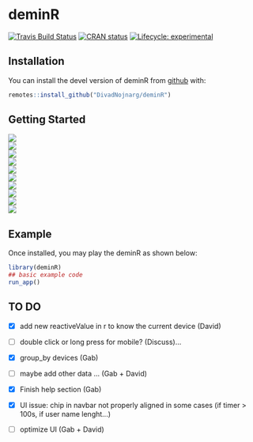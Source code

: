 
# deminR

[![Travis Build Status](https://travis-ci.org/DivadNojnarg/deminR.svg?branch=master)](https://travis-ci.org/DivadNojnarg/deminR)
[![CRAN status](https://www.r-pkg.org/badges/version/deminR)](https://CRAN.R-project.org/package=deminR)
[![Lifecycle: experimental](https://img.shields.io/badge/lifecycle-experimental-orange.svg)](https://www.tidyverse.org/lifecycle/#experimental)


## Installation

You can install the devel version of deminR from [github](https://github.com/DivadNojnarg/deminR) with:

``` r
remotes::install_github("DivadNojnarg/deminR")
```

## Getting Started

<div class="row">
<div class="card">
<a href="#" target="_blank"><img src="man/figures/readme_welcome_tab.png"></a>
</div>
<div class="card">
<a href="#" target="_blank"><img src="man/figures/readme_grid_tab.png"></a>
</div>
</div>


<div class="row">
<div class="card">
<a href="#" target="_blank"><img src="man/figures/readme_win.png"></a>
</div>
<div class="card">
<a href="#" target="_blank"><img src="man/figures/readme_fail.png"></a>
</div>
</div>


<div class="row">
<div class="card">
<a href="#" target="_blank"><img src="man/figures/readme_options.png"></a>
</div>
<div class="card">
<a href="#" target="_blank"><img src="man/figures/readme_options_fullparams.png"></a>
</div>
</div>


<div class="row">
<div class="card">
<a href="#" target="_blank"><img src="man/figures/readme_scores.png"></a>
</div>
<div class="card">
<a href="#" target="_blank"><img src="man/figures/readme_chat.png"></a>
</div>
</div>


<div class="row">
<div class="card">
<a href="#" target="_blank"><img src="man/figures/readme_lightTheme_1.png"></a>
</div>
<div class="card">
<a href="#" target="_blank"><img src="man/figures/readme_lightTheme_2.png"></a>
</div>
</div>

## Example

Once installed, you may play the deminR as shown below:

``` r
library(deminR)
## basic example code
run_app()
```

## TO DO
- [x] add new reactiveValue in r to know the current device (David)
- [ ] double click or long press for mobile? (Discuss)...
- [x] group_by devices (Gab) 
- [ ] maybe add other data ... (Gab + David)
- [x] Finish help section (Gab)
- [x] UI issue: chip in navbar not properly aligned in some cases (if timer > 100s, if user name lenght...)
- [ ] optimize UI (Gab + David)


